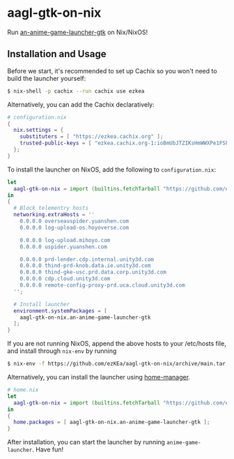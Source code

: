 # aagl-gtk-on-nix
Run [an-anime-game-launcher-gtk](https://gitlab.com/an-anime-team/alternatives/an-anime-game-launcher-gtk) on Nix/NixOS!

## Installation and Usage

Before we start, it's recommended to set up Cachix so you won't need to build the launcher yourself:
```sh
$ nix-shell -p cachix --run cachix use ezkea
```
Alternatively, you can add the Cachix declaratively:
```nix
# configuration.nix
{
  nix.settings = {
    substituters = [ "https://ezkea.cachix.org" ];
    trusted-public-keys = [ "ezkea.cachix.org-1:ioBmUbJTZIKsHmWWXPe1FSFbeVe+afhfgqgTSNd34eI=" ];
  };
}
```
To install the launcher on NixOS, add the following to `configuration.nix`:
```nix
let
  aagl-gtk-on-nix = import (builtins.fetchTarball "https://github.com/ezKEa/aagl-gtk-on-nix/archive/main.tar.gz"){ inherit pkgs; };
in
{
  # Block telementry hosts
  networking.extraHosts = ''
    0.0.0.0 overseauspider.yuanshen.com
    0.0.0.0 log-upload-os.hoyoverse.com

    0.0.0.0 log-upload.mihoyo.com
    0.0.0.0 uspider.yuanshen.com

    0.0.0.0 prd-lender.cdp.internal.unity3d.com
    0.0.0.0 thind-prd-knob.data.ie.unity3d.com
    0.0.0.0 thind-gke-usc.prd.data.corp.unity3d.com
    0.0.0.0 cdp.cloud.unity3d.com
    0.0.0.0 remote-config-proxy-prd.uca.cloud.unity3d.com
  '';

  # Install launcher
  environment.systemPackages = [
    aagl-gtk-on-nix.an-anime-game-launcher-gtk
  ];
}
```
If you are not running NixOS, append the above hosts to your /etc/hosts file, and install through `nix-env` by running
```sh
$ nix-env -f https://github.com/ezKEa/aagl-gtk-on-nix/archive/main.tar.gz -iA an-anime-game-launcher-gtk
```
Alternatively, you can install the launcher using [home-manager](https://github.com/nix-community/home-manager).
```nix
# home.nix
let
  aagl-gtk-on-nix = import (builtins.fetchTarball "https://github.com/ezKEa/aagl-gtk-on-nix/archive/main.tar.gz"){ inherit pkgs; };
in
{
  home.packages = [ aagl-gtk-on-nix.an-anime-game-launcher-gtk ];
}
```
After installation, you can start the launcher by running `anime-game-launcher`. Have fun!
